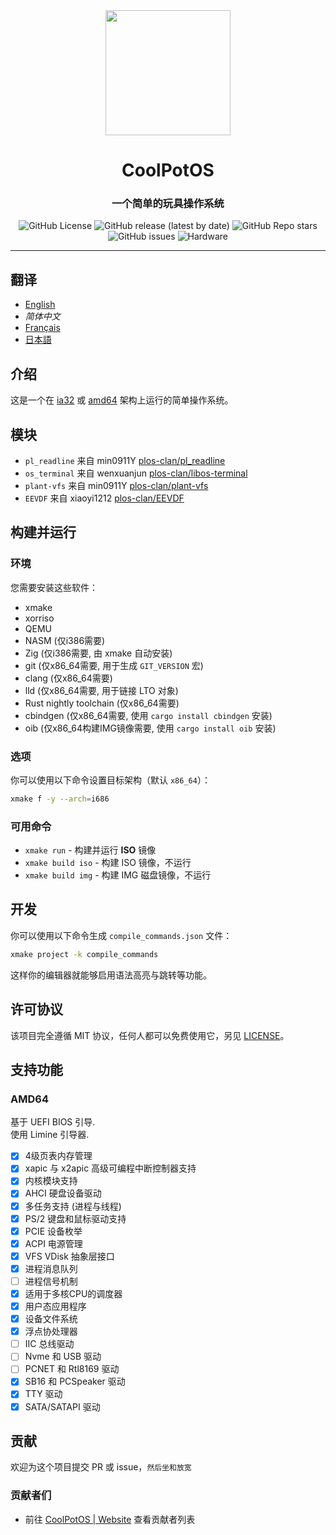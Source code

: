 <div align="center">
<img height="200px" src="https://github.com/user-attachments/assets/9542ad95-0f48-43ad-9617-a750db84e907" />

<h1 align="center">CoolPotOS</h1>
<h3>一个简单的玩具操作系统</h3>

<img alt="GitHub License" src="https://img.shields.io/github/license/plos-clan/CoolPotOS?style=flat-square"/>
<img alt="GitHub release (latest by date)" src="https://img.shields.io/github/v/release/plos-clan/CoolPotOS?style=flat-square"/>
<img alt="GitHub Repo stars" src="https://img.shields.io/github/stars/plos-clan/CoolPotOS?style=flat-square"/>
<img alt="GitHub issues" src="https://img.shields.io/github/issues/plos-clan/CoolPotOS?style=flat-square"/>
<img alt="Hardware" src="https://img.shields.io/badge/Hardware-i386_x64-blue?style=flat-square"/>
</div>

---

## 翻译

- [English](/README.md)
- *简体中文*
- [Français](/readme/README-fr-FR.md)
- [日本語](/readme/README-ja-JP.md)

## 介绍

这是一个在 [ia32](https://en.wikipedia.org/wiki/IA-32) 或 [amd64](https://en.wikipedia.org/wiki/X86-64) 架构上运行的简单操作系统。

## 模块

- `pl_readline` 来自 min0911Y [plos-clan/pl_readline](https://github.com/plos-clan/pl_readline)
- `os_terminal` 来自 wenxuanjun [plos-clan/libos-terminal](https://github.com/plos-clan/libos-terminal)
- `plant-vfs` 来自 min0911Y [plos-clan/plant-vfs](https://github.com/plos-clan/plant-vfs)
- `EEVDF` 来自 xiaoyi1212 [plos-clan/EEVDF](https://github.com/plos-clan/EEVDF)

## 构建并运行

### 环境

您需要安装这些软件：

- xmake
- xorriso
- QEMU
- NASM (仅i386需要)
- Zig (仅i386需要, 由 xmake 自动安装)
- git (仅x86_64需要, 用于生成 `GIT_VERSION` 宏)
- clang (仅x86_64需要)
- lld (仅x86_64需要, 用于链接 LTO 对象)
- Rust nightly toolchain (仅x86_64需要)
- cbindgen (仅x86_64需要, 使用 `cargo install cbindgen` 安装)
- oib (仅x86_64构建IMG镜像需要, 使用 `cargo install oib` 安装)

### 选项

你可以使用以下命令设置目标架构（默认 `x86_64`）：

```bash
xmake f -y --arch=i686
```

### 可用命令

- `xmake run` - 构建并运行 **ISO** 镜像
- `xmake build iso` - 构建 ISO 镜像，不运行
- `xmake build img` - 构建 IMG 磁盘镜像，不运行

## 开发

你可以使用以下命令生成 `compile_commands.json` 文件：

```bash
xmake project -k compile_commands
```

这样你的编辑器就能够启用语法高亮与跳转等功能。

## 许可协议

该项目完全遵循 MIT 协议，任何人都可以免费使用它，另见 [LICENSE](/LICENSE)。

## 支持功能

### AMD64

基于 UEFI BIOS 引导. \
使用 Limine 引导器.

- [x] 4级页表内存管理
- [x] xapic 与 x2apic 高级可编程中断控制器支持
- [x] 内核模块支持
- [x] AHCI 硬盘设备驱动
- [x] 多任务支持 (进程与线程)
- [x] PS/2 键盘和鼠标驱动支持
- [x] PCIE 设备枚举
- [x] ACPI 电源管理
- [x] VFS VDisk 抽象层接口
- [x] 进程消息队列
- [ ] 进程信号机制
- [x] 适用于多核CPU的调度器
- [x] 用户态应用程序
- [x] 设备文件系统
- [x] 浮点协处理器
- [ ] IIC 总线驱动
- [ ] Nvme 和 USB 驱动
- [ ] PCNET 和 Rtl8169 驱动
- [x] SB16 和 PCSpeaker 驱动
- [x] TTY 驱动
- [x] SATA/SATAPI 驱动

## 贡献

欢迎为这个项目提交 PR 或 issue，`然后坐和放宽`

### 贡献者们

* 前往 [CoolPotOS | Website](cpos.plos-clan.org) 查看贡献者列表
